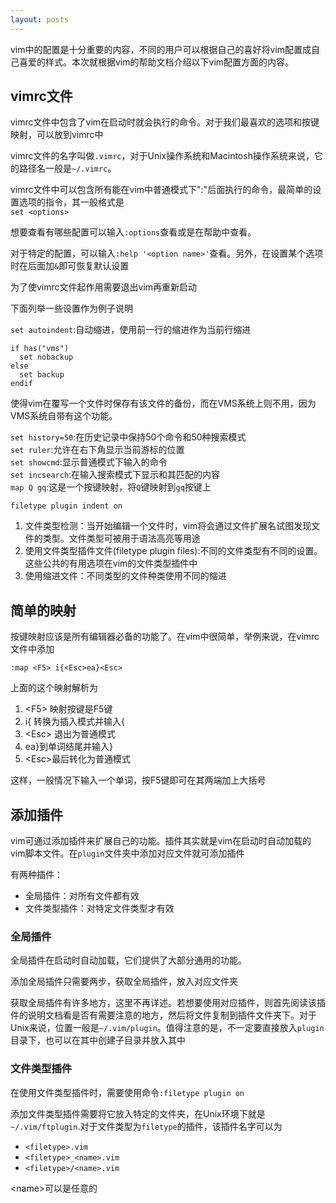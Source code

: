 ```yaml
---
layout: posts
---
```

vim中的配置是十分重要的内容，不同的用户可以根据自己的喜好将vim配置成自己喜爱的样式。本次就根据vim的帮助文档介绍以下vim配置方面的内容。  

## vimrc文件  
vimrc文件中包含了vim在启动时就会执行的命令。对于我们最喜欢的选项和按键映射，可以放到vimrc中  

vimrc文件的名字叫做`.vimrc`，对于Unix操作系统和Macintosh操作系统来说，它的路径名一般是`~/.vimrc`。  

vimrc文件中可以包含所有能在vim中普通模式下":"后面执行的命令，最简单的设置选项的指令，其一般格式是  
`set <options>`

想要查看有哪些配置可以输入`:options`查看或是在帮助中查看。  

对于特定的配置，可以输入`:help '<option name>'`查看。另外，在设置某个选项时在后面加`&`即可恢复默认设置  

为了使vimrc文件起作用需要退出vim再重新启动  

下面列举一些设置作为例子说明  

`set autoindent`:自动缩进，使用前一行的缩进作为当前行缩进  

```
if has("vms")
  set nobackup
else
  set backup
endif
```
使得vim在覆写一个文件时保存有该文件的备份，而在VMS系统上则不用，因为VMS系统自带有这个功能。  

`set history=50`:在历史记录中保持50个命令和50种搜索模式  
`set ruler`:允许在右下角显示当前游标的位置  
`set showcmd`:显示普通模式下输入的命令  
`set incsearch`:在输入搜索模式下显示和其匹配的内容  
`map Q gq`:这是一个按键映射，将`Q`键映射到`gq`按键上  

```
filetype plugin indent on
```
1. 文件类型检测：当开始编辑一个文件时，vim将会通过文件扩展名试图发现文件的类型。文件类型可被用于语法高亮等用途  
2. 使用文件类型插件文件(filetype plugin files):不同的文件类型有不同的设置。这些公共的有用选项在vim的文件类型插件中  
3. 使用缩进文件：不同类型的文件种类使用不同的缩进  

## 简单的映射
按键映射应该是所有编辑器必备的功能了。在vim中很简单，举例来说，在vimrc文件中添加  
```
:map <F5> i{<Esc>ea}<Esc>
```
上面的这个映射解析为  
1. \<F5\> 映射按键是F5键  
2. i{ 转换为插入模式并输入{  
3. \<Esc\> 退出为普通模式  
4. ea}到单词结尾并输入}  
5. \<Esc\>最后转化为普通模式  

这样，一般情况下输入一个单词，按F5键即可在其两端加上大括号  

## 添加插件
vim可通过添加插件来扩展自己的功能。插件其实就是vim在启动时自动加载的vim脚本文件。在`plugin`文件夹中添加对应文件就可添加插件  

有两种插件：  
* 全局插件：对所有文件都有效  
* 文件类型插件：对特定文件类型才有效  

### 全局插件  
全局插件在启动时自动加载，它们提供了大部分通用的功能。  

添加全局插件只需要两步，获取全局插件，放入对应文件夹  

获取全局插件有许多地方，这里不再详述。若想要使用对应插件，则首先阅读该插件的说明文档看是否有需要注意的地方，然后将文件复制到插件文件夹下。对于Unix来说，位置一般是`~/.vim/plugin`。值得注意的是，不一定要直接放入`plugin`目录下，也可以在其中创建子目录并放入其中  

### 文件类型插件
在使用文件类型插件时，需要使用命令`:filetype plugin on`  

添加文件类型插件需要将它放入特定的文件夹，在Unix环境下就是`~/.vim/ftplugin`.对于文件类型为`filetype`的插件，该插件名字可以为  
* `<filetype>.vim`  
* `<filetype>_<name>.vim`  
* `<filetype>/<name>.vim`  

\<name\>可以是任意的  
